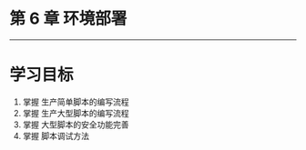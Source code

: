 # 第 6 章 环境部署

_______________
# 学习目标
1. 掌握 生产简单脚本的编写流程
2. 掌握 生产大型脚本的编写流程
3. 掌握 大型脚本的安全功能完善
4. 掌握 脚本调试方法
